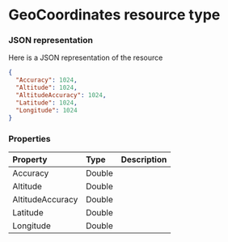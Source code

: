 # GeoCoordinates resource type



### JSON representation

Here is a JSON representation of the resource

```json
{
  "Accuracy": 1024,
  "Altitude": 1024,
  "AltitudeAccuracy": 1024,
  "Latitude": 1024,
  "Longitude": 1024
}

```
### Properties
| Property	   | Type	|Description|
|:---------------|:--------|:----------|
|Accuracy|Double||
|Altitude|Double||
|AltitudeAccuracy|Double||
|Latitude|Double||
|Longitude|Double||

<!-- uuid: af9424be-8932-45d7-a9ee-fe933bd4024d
2015-10-09 17:20:41 UTC -->